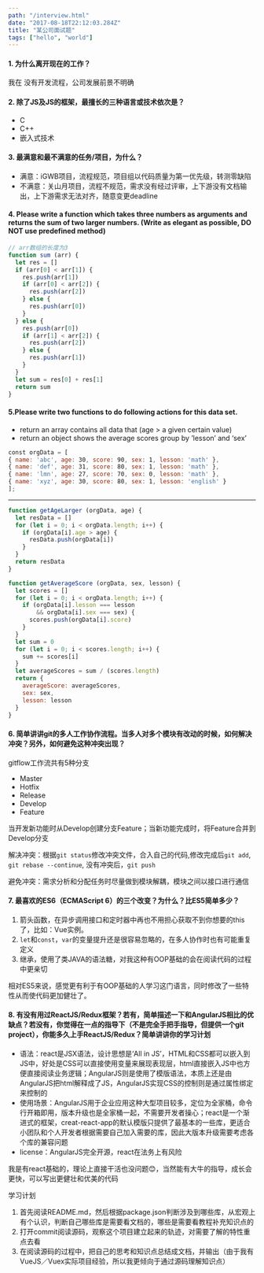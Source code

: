 ```yaml
---
path: "/interview.html"
date: "2017-08-18T22:12:03.284Z"
title: "某公司面试题"
tags: ["hello", "world"]
---
```

#### 1. 为什么离开现在的工作？
我在
没有开发流程，公司发展前景不明确

#### 2. 除了JS及JS的框架，最擅长的三种语言或技术依次是？
- C
- C++
- 嵌入式技术

#### 3. 最满意和最不满意的任务/项目，为什么？
- 满意：iGWB项目，流程规范，项目组以代码质量为第一优先级，转测零缺陷
- 不满意：关山月项目，流程不规范，需求没有经过评审，上下游没有文档输出，上下游需求无法对齐，随意变更deadline

#### 4. Please write a function which takes three numbers as arguments and returns the sum of two larger numbers. (Write as elegant as possible, DO NOT use predefined method)
```js
// arr数组的长度为3
function sum (arr) {
  let res = []
  if (arr[0] < arr[1]) {
    res.push(arr[1])
    if (arr[0] < arr[2]) {
      res.push(arr[2])
    } else {
      res.push(arr[0])
    }
  } else {
    res.push(arr[0])
    if (arr[1] < arr[2]) {
      res.push(arr[2])
    } else {
      res.push(arr[1])
    }
  }
  let sum = res[0] + res[1]
  return sum
}
```

#### 5.Please write two functions to do following actions for this data set.
- return an array contains all data that (age > a given certain value)
- return an object shows the average scores group by ’lesson’ and ‘sex’

```js
const orgData = [
{ name: 'abc', age: 30, score: 90, sex: 1, lesson: 'math' },
{ name: 'def', age: 31, score: 80, sex: 1, lesson: 'math' },
{ name: 'lmn', age: 27, score: 70, sex: 0, lesson: 'math' },
{ name: 'xyz', age: 30, score: 80, sex: 1, lesson: 'english' }
];
```
--------------
```js
function getAgeLarger (orgData, age) {
  let resData = []
  for (let i = 0; i < orgData.length; i++) {
    if (orgData[i].age > age) {
      resData.push(orgData[i])
    }
  }
  return resData
}

function getAverageScore (orgData, sex, lesson) {
  let scores = []
  for (let i = 0; i < orgData.length; i++) {
    if (orgData[i].lesson === lesson
        && orgData[i].sex === sex) {
      scores.push(orgData[i].score)
    }
  }
  let sum = 0
  for (let i = 0; i < scores.length; i++) {
    sum += scores[i]
  }
  let averageScores = sum / (scores.length)
  return {
    averageScore: averageScores,
    sex: sex,
    lesson: lesson
  }
}
```
#### 6. 简单讲讲git的多人工作协作流程。当多人对多个模块有改动的时候，如何解决冲突？另外，如何避免这种冲突出现？

gitflow工作流共有5种分支
- Master
- Hotfix
- Release
- Develop
- Feature

当开发新功能时从Develop创建分支Feature；当新功能完成时，将Feature合并到Develop分支

解决冲突：根据`git status`修改冲突文件，合入自己的代码,修改完成后`git add`, `git rebase --continue`, 没有冲突后，`git push`

避免冲突：需求分析和分配任务时尽量做到模块解耦，模块之间以接口进行通信

#### 7. 最喜欢的ES6（ECMAScript 6）的三个改变？为什么？比ES5简单多少？
1. 箭头函数，在异步调用接口和定时器中再也不用担心获取不到你想要的this了，比如：Vue实例。
2. `let`和`const`，`var`的变量提升还是很容易忽略的，在多人协作时也有可能重复定义
3. 继承，使用了类JAVA的语法糖，对我这种有OOP基础的会在阅读代码的过程中更亲切

相对ES5来说，感觉更有利于有OOP基础的人学习这门语言，同时修改了一些特性从而使代码更加健壮了。

#### 8. 有没有用过ReactJS/Redux框架？若有，简单描述一下和AngularJS相比的优缺点？若没有，你觉得在一点的指导下（不是完全手把手指导，但提供一个git project），你能多久上手ReactJS/Redux？简单讲讲你的学习计划


- 语法：react是JSX语法，设计思想是‘All in JS’，HTML和CSS都可以嵌入到JS中，好处是CSS可以直接使用变量来展现表现层，html直接嵌入JS中也方便直接阅读业务逻辑；AngularJS则是使用了模版语法，本质上还是由AngularJS把html解释成了JS，AngularJS实现CSS的控制则是通过属性绑定来控制的
- 使用场景：AngularJS用于企业应用这种大型项目较多，定位为全家桶，命令行开箱即用，版本升级也是全家桶一起，不需要开发者操心；react是一个渐进式的框架，creat-react-app的默认模版只提供了最基本的一些库，更适合小团队和个人开发者根据需要自己加入需要的库，因此大版本升级需要考虑各个库的兼容问题
- license：AngularJS完全开源，react在法务上有风险

我是有react基础的，理论上直接干活也没问题😊，当然能有大牛的指导，成长会更快，可以写出更健壮和优美的代码

学习计划
1. 首先阅读README.md，然后根据package.json判断涉及到哪些库，从宏观上有个认识，判断自己哪些库是需要看文档的，哪些是需要看教程补充知识点的
2. 打开commit阅读源码，观察这个项目建立起来的轨迹，对需要了解的特性重点去看
3. 在阅读源码的过程中，把自己的思考和知识点总结成文档，并输出（由于我有VueJS／Vuex实际项目经验，所以我更倾向于通过源码理解知识点）

